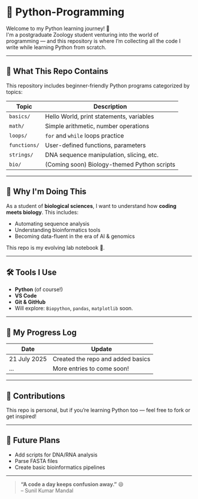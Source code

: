 # 🐍 Python-Programming

Welcome to my Python learning journey! 👋  
I'm a postgraduate Zoology student venturing into the world of programming — and this repository is where I’m collecting all the code I write while learning Python from scratch.

---

## 🧭 What This Repo Contains

This repository includes beginner-friendly Python programs categorized by topics:

| Topic         | Description                                |
|---------------|--------------------------------------------|
| `basics/`     | Hello World, print statements, variables   |
| `math/`       | Simple arithmetic, number operations       |
| `loops/`      | `for` and `while` loops practice           |
| `functions/`  | User-defined functions, parameters         |
| `strings/`    | DNA sequence manipulation, slicing, etc.   |
| `bio/`        | (Coming soon) Biology-themed Python scripts|

---

## 🚀 Why I'm Doing This

As a student of **biological sciences**, I want to understand how **coding meets biology**. This includes:

- Automating sequence analysis
- Understanding bioinformatics tools
- Becoming data-fluent in the era of AI & genomics

This repo is my evolving lab notebook 🧪.

---

## 🛠️ Tools I Use

- **Python** (of course!)
- **VS Code**
- **Git & GitHub**
- Will explore: `Biopython`, `pandas`, `matplotlib` soon.

---

## 📌 My Progress Log

| Date        | Update                          |
|-------------|---------------------------------|
| 21 July 2025 | Created the repo and added basics |
| ...         | More entries to come soon!      |

---

## 🤝 Contributions

This repo is personal, but if you’re learning Python too — feel free to fork or get inspired!

---

## 🧬 Future Plans

- Add scripts for DNA/RNA analysis
- Parse FASTA files
- Create basic bioinformatics pipelines

---

> **“A code a day keeps confusion away.”** 😄  
> – Sunil Kumar Mandal

